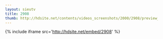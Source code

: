 ```yaml
---
layout: sieutv
title: 2908
thumb: http://hdsite.net/contents/videos_screenshots/2000/2908/preview_360p.mp4.jpg
---
```

{% include iframe src='http://hdsite.net/embed/2908' %}
 
